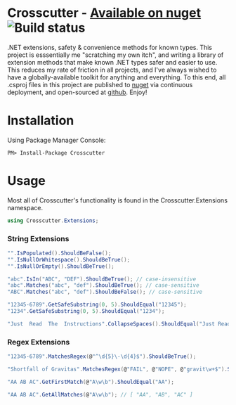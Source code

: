 # Crosscutter - [Available on nuget](https://www.nuget.org/packages/Crosscutter/) ![Build status](https://benzel.visualstudio.com/Crosscutter/_apis/build/status/Crosscutter-CD)
.NET extensions, safety &amp; convenience methods for known types.  This project is esssentially me "scratching my own itch", and writing a library of extension methods that make known .NET types safer and easier to use.  This reduces my rate of friction in all projects, and I've always wished to have a globally-available toolkit for anything and everything.  To this end, all .csproj files in this project are published to [nuget](https://www.nuget.org/packages?q=crosscutter) via continuous deployment, and open-sourced at [github](https://github.com/dbenzel/Crosscutter).  Enjoy!

# Installation
Using Package Manager Console:
```
PM> Install-Package Crosscutter
```

# Usage
Most all of Crosscutter's functionality is found in the Crosscutter.Extensions namespace.
```c#
using Crosscutter.Extensions;
```

### String Extensions
```c#
"".IsPopulated().ShouldBeFalse();
"".IsNullOrWhitespace().ShouldBeTrue();
"".IsNullOrEmpty().ShouldBeTrue();

"abc".IsIn("ABC", "DEF").ShouldBeTrue(); // case-insensitive
"abc".Matches("abc", "def").ShouldBeTrue(); // case-sensitive
"ABC".Matches("abc", "def").ShouldBeFalse(); // case-sensitive

"12345-6789".GetSafeSubstring(0, 5).ShouldEqual("12345");
"1234".GetSafeSubstring(0, 5).ShouldEqual("1234");

"Just  Read  The  Instructions".CollapseSpaces().ShouldEqual("Just Read The Instructions");
```

### Regex Extensions
```c#
"12345-6789".MatchesRegex(@"^\d{5}\-\d{4}$").ShouldBeTrue();

"Shortfall of Gravitas".MatchesRegex(@"FAIL", @"NOPE", @"gravit\w+$").ShouldBeTrue();

"AA AB AC".GetFirstMatch(@"A\w\b").ShouldEqual("AA");

"AA AB AC".GetAllMatches(@"A\w\b"); // [ "AA", "AB", "AC" ]
```